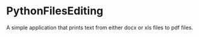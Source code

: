 # PythonFilesEditing

A simple application that prints text from either docx or xls files to pdf files.
